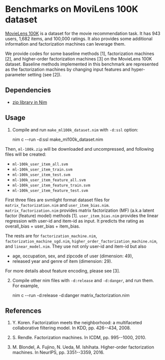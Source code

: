 # Benchmarks on MoviLens 100K dataset
[MovieLens 100K](https://grouplens.org/datasets/movielens/100k/) is a dataset
for the movie recommendation task. It has 943 users, 1,682 items, 
and 100,000 ratings. It also provides some additional information and
factorization machines can leverage them.

We provide codes for some baseline methods [1], factorization machines [2],
and higher-order factorization machines [3] on the MovieLens 100K dataset.
Baseline methods implemented in this benchmark are represented as the 
factorization machines by changing input features and
hyper-parameter setting (see [2]).

## Dependencies
 - [zip library in Nim](https://github.com/nim-lang/zip)

## Usage
1. Compile and run `make_ml100k_dataset.nim` with `-d:ssl` option:


    nim c --run -d:ssl make_ml100k_dataset.nim

 Then, `ml-100k.zip` will be downloaded and uncompressed, and following
 files will be created:
   - `ml-100k_user_item_all.svm`
   - `ml-100k_user_item_train.svm`
   - `ml-100k_user_item_test.svm`
   - `ml-100k_user_item_feature_all.svm`
   - `ml-100k_user_item_feature_train.svm`
   - `ml-100k_user_item_feature_test.svm`

  First three files are svmlight format dataset files for 
  `matrix_factorization.nim` and `user_item_bias.nim`. 
  `matrix_factorization.nim` provides matrix factorization (MF) (a.k.a latent
  factor (feature) model) methods [1]. `user_item_bias.nim` provides the linear
  regression with user-id and item-id as input. It predicts the rating as
  overall_bias + user_bias + item_bias.

  The rests are for `factorization_machine.nim`, 
  `factorization_machine_sgd.nim`, `higher_order_factorization_machine.nim`,
  and `linear_model.nim`. They use not only user-id and item-id but also
   - age, occupation, sex, and zipcode of user (dimension: 49),
   - released year and genre of item (dimension: 29).

   For more details about feature encoding, please see [3].
 

2. Compile other nim files with `-d:release` and `-d:danger`, 
   and run them. For example,

   nim c --run -d:release -d:danger matrix_factorization.nim


## References
1. Y. Koren. Factorization meets the neighborhood: a multifaceted collaborative filtering model. In KDD, pp. 426--434, 2008.

2. S. Rendle. Factorization machines. In ICDM, pp. 995--1000, 2010.

3. M. Blondel, A. Fujino, N. Ueda, M. Ishihata. Higher-order factorization machines. In NeurIPS, pp. 3351--3359, 2016.
